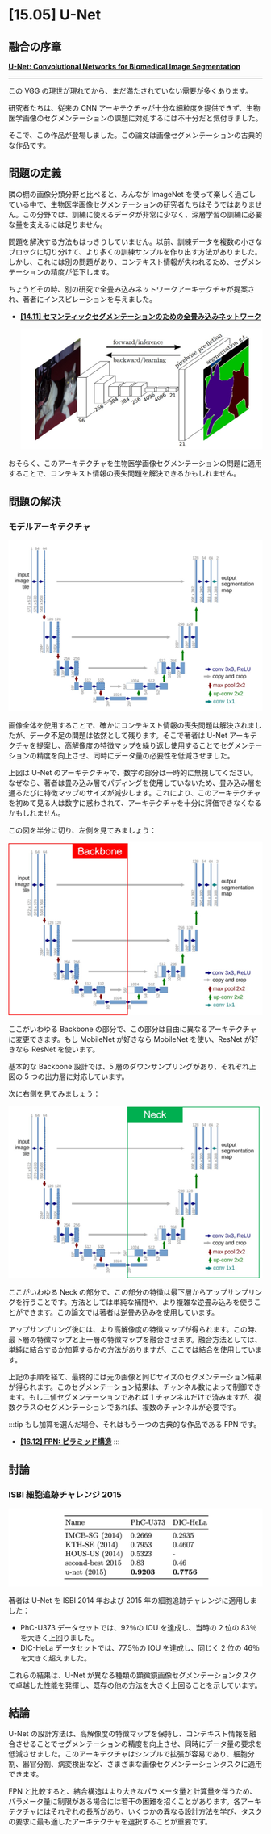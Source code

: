 # [15.05] U-Net

## 融合の序章

[**U-Net: Convolutional Networks for Biomedical Image Segmentation**](https://arxiv.org/abs/1505.04597)

---

この VGG の現世が現れてから、まだ満たされていない需要が多くあります。

研究者たちは、従来の CNN アーキテクチャが十分な細粒度を提供できず、生物医学画像のセグメンテーションの課題に対処するには不十分だと気付きました。

そこで、この作品が登場しました。この論文は画像セグメンテーションの古典的な作品です。

## 問題の定義

隣の棚の画像分類分野と比べると、みんなが ImageNet を使って楽しく過ごしている中で、生物医学画像セグメンテーションの研究者たちはそうではありません。この分野では、訓練に使えるデータが非常に少なく、深層学習の訓練に必要な量を支えるには足りません。

問題を解決する方法もはっきりしていません。以前、訓練データを複数の小さなブロックに切り分けて、より多くの訓練サンプルを作り出す方法がありました。しかし、これには別の問題があり、コンテキスト情報が失われるため、セグメンテーションの精度が低下します。

ちょうどその時、別の研究で全畳み込みネットワークアーキテクチャが提案され、著者にインスピレーションを与えました。

- [**[14.11] セマンティックセグメンテーションのための全畳み込みネットワーク**](https://arxiv.org/abs/1411.4038)

  ![fcn arch](./img/img3.jpg)

おそらく、このアーキテクチャを生物医学画像セグメンテーションの問題に適用することで、コンテキスト情報の喪失問題を解決できるかもしれません。

## 問題の解決

### モデルアーキテクチャ

![U-Net arch](./img/img1.jpg)

画像全体を使用することで、確かにコンテキスト情報の喪失問題は解決されましたが、データ不足の問題は依然として残ります。そこで著者は U-Net アーキテクチャを提案し、高解像度の特徴マップを繰り返し使用することでセグメンテーションの精度を向上させ、同時にデータ量の必要性を低減させました。

上図は U-Net のアーキテクチャで、数字の部分は一時的に無視してください。なぜなら、著者は畳み込み層でパディングを使用していないため、畳み込み層を通るたびに特徴マップのサイズが減少します。これにより、このアーキテクチャを初めて見る人は数字に惑わされて、アーキテクチャを十分に評価できなくなるかもしれません。

この図を半分に切り、左側を見てみましょう：

![U-Net arch left](./img/img4.jpg)

ここがいわゆる Backbone の部分で、この部分は自由に異なるアーキテクチャに変更できます。もし MobileNet が好きなら MobileNet を使い、ResNet が好きなら ResNet を使います。

基本的な Backbone 設計では、5 層のダウンサンプリングがあり、それぞれ上図の 5 つの出力層に対応しています。

次に右側を見てみましょう：

![U-Net arch right](./img/img5.jpg)

ここがいわゆる Neck の部分で、この部分の特徴は最下層からアップサンプリングを行うことです。方法としては単純な補間や、より複雑な逆畳み込みを使うことができます。この論文では著者は逆畳み込みを使用しています。

アップサンプリング後には、より高解像度の特徴マップが得られます。この時、最下層の特徴マップと上一層の特徴マップを融合させます。融合方法としては、単純に結合するか加算するかの方法がありますが、ここでは結合を使用しています。

上記の手順を経て、最終的には元の画像と同じサイズのセグメンテーション結果が得られます。このセグメンテーション結果は、チャンネル数によって制御できます。もし二値セグメンテーションであれば 1 チャンネルだけで済みますが、複数クラスのセグメンテーションであれば、複数のチャンネルが必要です。

:::tip
もし加算を選んだ場合、それはもう一つの古典的な作品である FPN です。

- [**[16.12] FPN: ピラミッド構造**](../1612-fpn/index.md)
  :::

## 討論

### ISBI 細胞追跡チャレンジ 2015

![isbi](./img/img2.jpg)

著者は U-Net を ISBI 2014 年および 2015 年の細胞追跡チャレンジに適用しました：

- PhC-U373 データセットでは、92％の IOU を達成し、当時の 2 位の 83％を大きく上回りました。
- DIC-HeLa データセットでは、77.5％の IOU を達成し、同じく 2 位の 46％を大きく超えました。

これらの結果は、U-Net が異なる種類の顕微鏡画像セグメンテーションタスクで卓越した性能を発揮し、既存の他の方法を大きく上回ることを示しています。

## 結論

U-Net の設計方法は、高解像度の特徴マップを保持し、コンテキスト情報を融合させることでセグメンテーションの精度を向上させ、同時にデータ量の要求を低減させました。このアーキテクチャはシンプルで拡張が容易であり、細胞分割、器官分割、病変検出など、さまざまな画像セグメンテーションタスクに適用できます。

FPN と比較すると、結合構造はより大きなパラメータ量と計算量を伴うため、パラメータ量に制限がある場合には若干の困難を招くことがあります。各アーキテクチャにはそれぞれの長所があり、いくつかの異なる設計方法を学び、タスクの要求に最も適したアーキテクチャを選択することが重要です。
